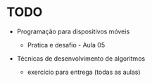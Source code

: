 

# TODO

- Programação para dispositivos móveis
    - Pratica e desafio - Aula 05

- Técnicas de desenvolvimento de algoritmos
    - exercício para entrega (todas as aulas)

